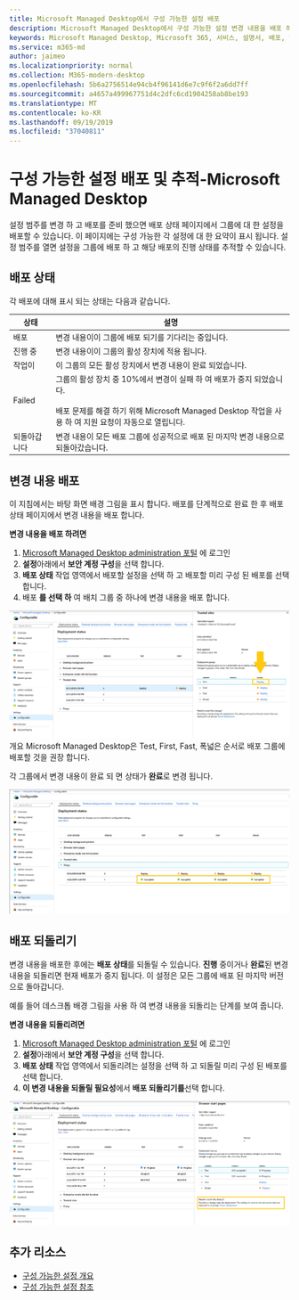 ```yaml
---
title: Microsoft Managed Desktop에서 구성 가능한 설정 배포
description: Microsoft Managed Desktop에서 구성 가능한 설정 변경 내용을 배포 하 고 추적 합니다.
keywords: Microsoft Managed Desktop, Microsoft 365, 서비스, 설명서, 배포, 단계적 배포, 구성 가능한 설정
ms.service: m365-md
author: jaimeo
ms.localizationpriority: normal
ms.collection: M365-modern-desktop
ms.openlocfilehash: 5b6a2756514e94cb4f96141d6e7c9f6f2a6dd7ff
ms.sourcegitcommit: a4657a499967751d4c2dfc6cd1904258ab8be193
ms.translationtype: MT
ms.contentlocale: ko-KR
ms.lasthandoff: 09/19/2019
ms.locfileid: "37040811"
---
```

# <a name="deploy-and-track-configurable-settings---microsoft-managed-desktop"></a>구성 가능한 설정 배포 및 추적-Microsoft Managed Desktop

설정 범주를 변경 하 고 배포를 준비 했으면 배포 상태 페이지에서 그룹에 대 한 설정을 배포할 수 있습니다. 이 페이지에는 구성 가능한 각 설정에 대 한 요약이 표시 됩니다. 설정 범주를 열면 설정을 그룹에 배포 하 고 해당 배포의 진행 상태를 추적할 수 있습니다.

## <a name="deployment-statuses"></a>배포 상태 

각 배포에 대해 표시 되는 상태는 다음과 같습니다.

상태  | 설명 
--- | --- 
배포 | 변경 내용이이 그룹에 배포 되기를 기다리는 중입니다.
진행 중 | 변경 내용이이 그룹의 활성 장치에 적용 됩니다. 
작업이 | 이 그룹의 모든 활성 장치에서 변경 내용이 완료 되었습니다. 
Failed | 그룹의 활성 장치 중 10%에서 변경이 실패 하 여 배포가 중지 되었습니다.<br><br> 배포 문제를 해결 하기 위해 Microsoft Managed Desktop 작업을 사용 하 여 지원 요청이 자동으로 열립니다. 
되돌아갑니다 | 변경 내용이 모든 배포 그룹에 성공적으로 배포 된 마지막 변경 내용으로 되돌아갔습니다.

## <a name="deploy-changes"></a>변경 내용 배포

이 지침에서는 바탕 화면 배경 그림을 표시 합니다. 배포를 단계적으로 완료 한 후 배포 상태 페이지에서 변경 내용을 배포 합니다. 

**변경 내용을 배포 하려면**

1. [Microsoft Managed Desktop administration 포털](http://aka.ms/mwaasportal) 에 로그인
2. **설정**아래에서 **보안 계정 구성**을 선택 합니다.
3. **배포 상태** 작업 영역에서 배포할 설정을 선택 하 고 배포할 미리 구성 된 배포를 선택 합니다.
4. 배포 **를 선택 하** 여 배치 그룹 중 하나에 변경 내용을 배포 합니다.

![구성 가능한 설정 배포 상태](images/1deployedit.png) 개요 Microsoft Managed Desktop은 Test, First, Fast, 폭넓은 순서로 배포 그룹에 배포할 것을 권장 합니다. 

각 그룹에서 변경 내용이 완료 되 면 상태가 **완료**로 변경 됩니다.

![구성 가능한 설정 배포 완료](images/2completeedit.png)

## <a name="revert-deployment"></a>배포 되돌리기

변경 내용을 배포한 후에는 **배포 상태**를 되돌릴 수 있습니다. **진행** 중이거나 **완료**된 변경 내용을 되돌리면 현재 배포가 중지 됩니다. 이 설정은 모든 그룹에 배포 된 마지막 버전으로 돌아갑니다. 

예를 들어 데스크톱 배경 그림을 사용 하 여 변경 내용을 되돌리는 단계를 보여 줍니다. 

**변경 내용을 되돌리려면**
1. [Microsoft Managed Desktop administration 포털](http://aka.ms/mwaasportal) 에 로그인
2. **설정**아래에서 **보안 계정 구성**을 선택 합니다.
3. **배포 상태** 작업 영역에서 되돌리려는 설정을 선택 하 고 되돌릴 미리 구성 된 배포를 선택 합니다.
4. **이 변경 내용을 되돌릴 필요성**에서 **배포 되돌리기를**선택 합니다.

![구성 가능한 설정 배포 되돌리기](images/3revert.png) 

## <a name="additional-resources"></a>추가 리소스
- [구성 가능한 설정 개요](config-setting-overview.md)
- [구성 가능한 설정 참조](config-setting-ref.md) 
